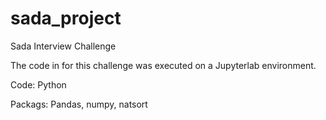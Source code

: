 # sada_project
Sada Interview Challenge

The code in for this challenge was executed on a Jupyterlab environment. 

Code: Python

Packags: Pandas, numpy, natsort
